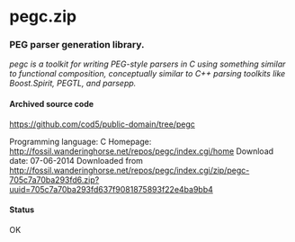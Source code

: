 # pegc.zip #

### PEG parser generation library. ###

*pegc is a toolkit for writing PEG-style parsers in C using something
similar to functional composition, conceptually similar to C++ parsing
toolkits like Boost.Spirit, PEGTL, and parsepp.*

#### Archived source code ####
https://github.com/cod5/public-domain/tree/pegc

Programming language: C
Homepage: http://fossil.wanderinghorse.net/repos/pegc/index.cgi/home
Download date: 07-06-2014
Downloaded from http://fossil.wanderinghorse.net/repos/pegc/index.cgi/zip/pegc-705c7a70ba293fd6.zip?uuid=705c7a70ba293fd637f9081875893f22e4ba9bb4

#### Status ####
 OK

